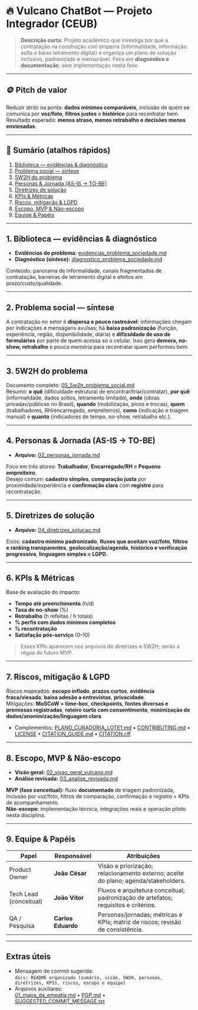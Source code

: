 # 🔥 Vulcano ChatBot — Projeto Integrador (CEUB)

> **Descrição curta:** Projeto acadêmico que investiga por que a contratação na construção civil emperra (informalidade, informação solta e baixo letramento digital) e organiza um plano de solução inclusivo, padronizado e mensurável. Foco em **diagnóstico e documentação**; sem implementação nesta fase.

---

## 🪙 Pitch de valor
Reduzir atrito na ponta: **dados mínimos comparáveis**, inclusão de quem se comunica por **voz/foto**, **filtros justos** e **histórico** para recontratar bem. Resultado esperado: **menos atraso, menos retrabalho e decisões menos enviesadas**.

---

## 🧭 Sumário (atalhos rápidos)
1. [Biblioteca — evidências & diagnóstico](#sec-biblioteca)  
2. [Problema social — síntese](#sec-problema)  
3. [5W2H do problema](#sec-5w2h)  
4. [Personas & Jornada (AS-IS → TO-BE)](#sec-personas)  
5. [Diretrizes de solução](#sec-diretrizes)  
6. [KPIs & Métricas](#sec-kpis)  
7. [Riscos, mitigação & LGPD](#sec-riscos)  
8. [Escopo, MVP & Não-escopo](#sec-escopo)  
9. [Equipe & Papéis](#sec-equipe)

---

<a id="sec-biblioteca"></a>
## 1. Biblioteca — evidências & diagnóstico
- **Evidências do problema:** [evidencias_problema_sociedade.md](./evidencias_problema_sociedade.md)  
- **Diagnóstico (síntese):** [diagnostico_problema_sociedade.md](./diagnostico_problema_sociedade.md)

Conteúdo: panorama de informalidade, canais fragmentados de contratação, barreiras de letramento digital e efeitos em prazo/custo/qualidade.

---

<a id="sec-problema"></a>
## 2. Problema social — síntese
A contratação no setor é **dispersa e pouco rastreável**: informações chegam por indicações e mensagens avulsas; há **baixa padronização** (função, experiência, região, disponibilidade, diária) e **dificuldade de uso de formulários** por parte de quem acessa só o celular. Isso gera **demora, no-show, retrabalho** e pouca memória para recontratar quem performou bem.

---

<a id="sec-5w2h"></a>
## 3. 5W2H do problema
Documento completo: [05_5w2h_problema_social.md](./05_5w2h_problema_social.md)  
Resumo: **o quê** (dificuldade estrutural de encontrar/triar/contratar), **por quê** (informalidade, dados soltos, letramento limitado), **onde** (obras privadas/públicas no Brasil), **quando** (mobilização, picos e trocas), **quem** (trabalhadores, RH/encarregado, empreiteiros), **como** (indicação e triagem manual) e **quanto** (indicadores de tempo, no-show, retrabalho etc.).

---

<a id="sec-personas"></a>
## 4. Personas & Jornada (AS-IS → TO-BE)
- **Arquivo:** [02_personas_jornada.md](./02_personas_jornada.md)

Foco em três atores: **Trabalhador**, **Encarregado/RH** e **Pequeno empreiteiro**.  
Desejo comum: **cadastro simples**, **comparação justa** por proximidade/experiência e **confirmação clara** com **registro** para recontratação.

---

<a id="sec-diretrizes"></a>
## 5. Diretrizes de solução
- **Arquivo:** [04_diretrizes_solucao.md](./04_diretrizes_solucao.md)

Eixos: **cadastro mínimo padronizado**, **fluxos que aceitam voz/foto**, **filtros e ranking transparentes**, **geolocalização/agenda**, **histórico e verificação progressiva**, **linguagem simples** e **LGPD**.

---

<a id="sec-kpis"></a>
## 6. KPIs & Métricas
Base de avaliação do impacto:
- **Tempo até preenchimento** (h/d)  
- **Taxa de no-show** (%)  
- **Retrabalho** (h refeitas / h totais)  
- **% perfis com dados mínimos completos**  
- **% recontratação**  
- **Satisfação pós-serviço** (0–10)

> Esses KPIs aparecem nos arquivos de diretrizes e 5W2H; serão a régua do futuro MVP.

---

<a id="sec-riscos"></a>
## 7. Riscos, mitigação & LGPD
Riscos mapeados: **escopo inflado**, **prazos curtos**, **evidência fraca/viesada**, **baixa adesão a entrevistas**, **privacidade**.  
Mitigações: **MoSCoW + time-box**, **checkpoints**, **fontes diversas e premissas registradas**, **roteiro curto com consentimento**, **minimização de dados/anonimização/linguagem clara**.  
- Complementos: [PLANO_CURADORIA_LOTE1.md](./PLANO_CURADORIA_LOTE1.md) • [CONTRIBUTING.md](./CONTRIBUTING.md) • [LICENSE](./LICENSE) • [CITATION_GUIDE.md](./CITATION_GUIDE.md) • [CITATION.cff](./CITATION.cff)

---

<a id="sec-escopo"></a>
## 8. Escopo, MVP & Não-escopo
- **Visão geral:** [02_visao_geral_vulcano.md](./02_visao_geral_vulcano.md)  
- **Análise revisada:** [03_analise_revisada.md](./03_analise_revisada.md)

**MVP (fase conceitual):** fluxo **documentado** de triagem padronizada, inclusão por voz/foto, filtros de comparação, confirmação e registro + KPIs de acompanhamento.  
**Não-escopo:** implementação técnica, integrações reais e operação piloto nesta disciplina.

---

<a id="sec-equipe"></a>
## 9. Equipe & Papéis
| Papel | Responsável | Atribuições |
|------|-------------|-------------|
| Product Owner | **João César** | Visão e priorização; relacionamento externo; aceite do plano; agenda/stakeholders. |
| Tech Lead (conceitual) | **João Vítor** | Fluxos e arquitetura conceitual; padronização de artefatos; requisitos e critérios. |
| QA / Pesquisa | **Carlos Eduardo** | Personas/jornadas; métricas e KPIs; matriz de riscos; revisão de consistência. |

---

## Extras úteis
- Mensagem de commit sugerida:  
  `docs: README organizado (sumário, visão, 5W2H, personas, diretrizes, KPIs, riscos, escopo e equipe)`  
- Arquivos auxiliares:  
  [01_mapa_da_empatia.md](./01_mapa_da_empatia.md) • [PGP.md](./PGP.md) • [SUGGESTED_COMMIT_MESSAGE.txt](./SUGGESTED_COMMIT_MESSAGE.txt)
